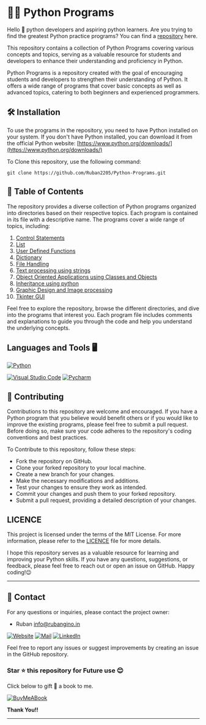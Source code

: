 # 🧑‍💻 Python Programs

Hello 👋 python developers and aspiring python learners. Are you trying to find the greatest Python practice programs? You can find a [repository](https://github.com/Ruban2205/Python-Programs) here. 

This repository contains a collection of Python Programs covering various concepts and topics, serving as a valuable resource for students and developers to enhance their understanding and proficiency in Python. 

Python Programs is a repository created with the goal of encouraging students and developers to strengthen their understanding of Python. It offers a wide range of programs that cover basic concepts as well as advanced topics, catering to both beginners and experienced programmers.  


## 🛠️ Installation

To use the programs in the repository, you need to have Python installed on your system. If you don't have Python installed, you can download it from the official Python website: 
[https://www.python.org/downloads/](https://www.python.org/downloads/)

To Clone this repository, use the following command: 
```
git clone https://github.com/Ruban2205/Python-Programs.git
```


## 📄 Table of Contents 

The repository provides a diverse collection of Python programs organized into directories based on their respective topics. Each program is contained in its file with a descriptive name. The programs cover a wide range of topics, including:

1) [Control Statements](/01_Control_Statements)
2) [List](/02_List)
3) [User Defined Functions](/03_User_Defined_Functions)
4) [Dictionary](/04_Dictionary)
5) [File Handling](/05_File_Handling)
6) [Text processing using strings](/06_Text_Processing_Using_strings)
7) [Object Oriented Applications using Classes and Objects](/07_Object_Oriented_Applications_using_classes_and_Objects)
8) [Inheritance using python](/08_Inheritance)
9) [Graphic Design and Image processing](/09_Graphic_Design_and_Image_Processing)
10) [Tkinter GUI](/10_Tkinter_GUI)

Feel free to explore the repository, browse the different directories, and dive into the programs that interest you. Each program file includes comments and explanations to guide you through the code and help you understand the underlying concepts. 


## Languages and Tools 🖥️

[![Python](https://img.shields.io/badge/Python-FFD43B?style=for-the-badge&logo=python&logoColor=blue)](https://github.com/Ruban2205/Python-Programs)

[![Visual Studio Code](https://img.shields.io/badge/Visual_Studio_Code-0078D4?style=for-the-badge&logo=visual%20studio%20code&logoColor=white)](https://github.com/Ruban2205/Python-Programs)
[![Pycharm](https://img.shields.io/badge/PyCharm-000000.svg?&style=for-the-badge&logo=PyCharm&logoColor=white)](https://github.com/Ruban2205/Python-Programs)


## 🤝 Contributing

Contributions to this repository are welcome and encouraged. If you have a Python program that you believe would benefit others or if you would like to improve the existing programs, please feel free to submit a pull request. Before doing so, make sure your code adheres to the repository's coding conventions and best practices.

To Contribute to this repository, follow these steps: 

- Fork the repository on GitHub. 
- Clone your forked repository to your local machine. 
- Create a new branch for your changes. 
- Make the necessary modifications and additions. 
- Test your changes to ensure they work as intended. 
- Commit your changes and push them to your forked repository. 
- Submit a pull request, providing a detailed description of your changes.  


## LICENCE 
This project is licensed under the terms of the MIT License. For more information, please refer to the [LICENCE](/LICENCE) file for more details. 

I hope this repository serves as a valuable resource for learning and improving your Python skills. If you have any questions, suggestions, or feedback, please feel free to reach out or open an issue on GitHub. Happy coding!😉

<hr/>

## 📧 Contact

For any questions or inquiries, please contact the project owner: 

- Ruban [info@rubangino.in](https://mailto:info@rubangino.in/)

[![Website](https://img.shields.io/badge/website-000000?style=for-the-badge&logo=About.me&logoColor=white)](https://rubangino.in/)
[![Mail](https://img.shields.io/badge/Email-D14836?style=for-the-badge&logo=gmail&logoColor=white)](mailto:info@rubangino.in)
[![LinkedIn](https://img.shields.io/badge/LinkedIn-0077B5?style=for-the-badge&logo=linkedin&logoColor=white)](https://www.linkedin.com/in/ruban-gino-singh/)

Feel free to report any issues or suggest improvements by creating an issue in the GitHub repository.

### Star ⭐ this repository for Future use 😊

Click below to gift 🎁 a book to me.

[![BuyMeABook](https://img.shields.io/badge/Buy%20Me%20a%20Book-ffdd00?style=for-the-badge&logo=buy-me-a-book&logoColor=black)
](https://bit.ly/3M5jxLd)

**Thank You!!**

<hr/>
